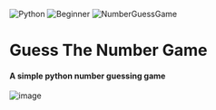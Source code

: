 ![Python](https://img.shields.io/badge/Python-3776AB.svg?style=flat&logo=Python&logoColor=white)
![Beginner](https://img.shields.io/badge/Beginner-blue?style=flat&logo=Python&logoColor=white)
![NumberGuessGame](https://img.shields.io/badge/Number%20Guessing%20Game-important?style=flat)

# Guess The Number Game
#### A simple python number guessing game

![image](https://github.com/YJ-928/Py_Beginner-Guess-The-Number/assets/68319416/61a08c5f-b893-4b2f-aafb-e73c439e304f)
